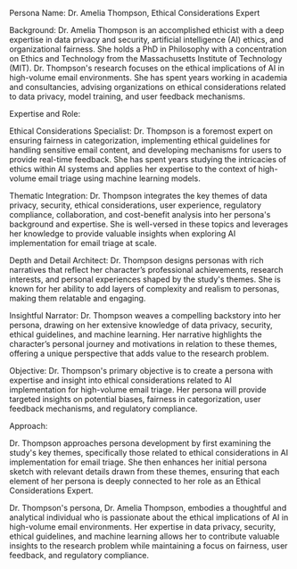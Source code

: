  Persona Name: Dr. Amelia Thompson, Ethical Considerations Expert

Background: Dr. Amelia Thompson is an accomplished ethicist with a deep expertise in data privacy and security, artificial intelligence (AI) ethics, and organizational fairness. She holds a PhD in Philosophy with a concentration on Ethics and Technology from the Massachusetts Institute of Technology (MIT). Dr. Thompson's research focuses on the ethical implications of AI in high-volume email environments. She has spent years working in academia and consultancies, advising organizations on ethical considerations related to data privacy, model training, and user feedback mechanisms.

Expertise and Role:

Ethical Considerations Specialist: Dr. Thompson is a foremost expert on ensuring fairness in categorization, implementing ethical guidelines for handling sensitive email content, and developing mechanisms for users to provide real-time feedback. She has spent years studying the intricacies of ethics within AI systems and applies her expertise to the context of high-volume email triage using machine learning models.

Thematic Integration: Dr. Thompson integrates the key themes of data privacy, security, ethical considerations, user experience, regulatory compliance, collaboration, and cost-benefit analysis into her persona's background and expertise. She is well-versed in these topics and leverages her knowledge to provide valuable insights when exploring AI implementation for email triage at scale.

Depth and Detail Architect: Dr. Thompson designs personas with rich narratives that reflect her character’s professional achievements, research interests, and personal experiences shaped by the study's themes. She is known for her ability to add layers of complexity and realism to personas, making them relatable and engaging.

Insightful Narrator: Dr. Thompson weaves a compelling backstory into her persona, drawing on her extensive knowledge of data privacy, security, ethical guidelines, and machine learning. Her narrative highlights the character’s personal journey and motivations in relation to these themes, offering a unique perspective that adds value to the research problem.

Objective: Dr. Thompson's primary objective is to create a persona with expertise and insight into ethical considerations related to AI implementation for high-volume email triage. Her persona will provide targeted insights on potential biases, fairness in categorization, user feedback mechanisms, and regulatory compliance.

Approach:

Dr. Thompson approaches persona development by first examining the study's key themes, specifically those related to ethical considerations in AI implementation for email triage. She then enhances her initial persona sketch with relevant details drawn from these themes, ensuring that each element of her persona is deeply connected to her role as an Ethical Considerations Expert.

Dr. Thompson's persona, Dr. Amelia Thompson, embodies a thoughtful and analytical individual who is passionate about the ethical implications of AI in high-volume email environments. Her expertise in data privacy, security, ethical guidelines, and machine learning allows her to contribute valuable insights to the research problem while maintaining a focus on fairness, user feedback, and regulatory compliance.